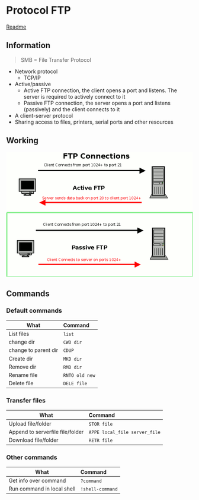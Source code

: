 # Protocol FTP
[Readme](../README.md)
## Information

> SMB = File Transfer Protocol

- Network protocol 
  - TCP/IP
- Active/passive
  - Active FTP connection, the client opens a port and listens. The server is required to actively connect to it
  - Passive FTP connection, the server opens a port and listens (passively) and the client connects to it
- A client-server protocol 
- Sharing access to files, printers, serial ports and other resources

## Working

![FTP working](../Images/FTP_Working.png)

## Commands
### Default commands

| What                 | Command            |
| -------------------- | :----------------- |
| List files           | ```list```         |
| change dir           | ```CWD dir```      |
| change to parent dir | ```CDUP```         |
| Create dir           | ```MKD dir```      |
| Remove dir           | ```RMD dir```      |
| Rename file          | ```RNTO old new``` |
| Delete file          | ```DELE file```    |

### Transfer files

| What                             | Command                           |
| -------------------------------- | :-------------------------------- |
| Upload file/folder               | ```STOR file```                   |
| Append to serverfile file/folder | ```APPE local_file server_file``` |
| Download file/folder             | ```RETR file```                   |

### Other commands

| What                       | Command               |
| -------------------------- | :-------------------- |
| Get info over command      | ```?command```       |
| Run command in local shell | ```!shell-command``` |